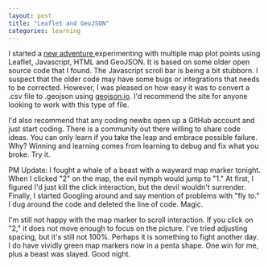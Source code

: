 ```yaml
---
layout: post
title: "Leaflet and GeoJSON"
categories: learning
---
```


I started a <a href="https://github.com/cherylhughey/leaflet-storymap">new adventure </a>experimenting with multiple map plot points using Leaflet, Javascript, HTML and GeoJSON. It is based on some older open source code that I found. The Javascript scroll bar is being a bit stubborn. I suspect that the older code may have some bugs or integrations that needs to be corrected. However, I was pleased on how easy it was to convert a .csv file to .geojson using  <a href="http://geojson.io/#map=2/20.0/0.0">geojson.io</a>. I'd recommend the site for anyone looking to work with this type of file.

I'd also recommend that any coding newbs open up a GitHub account and just start coding. There is a community out there willing to share code ideas. You can only learn if you take the leap and embrace possible failure. Why? Winning and learning comes from learning to debug and fix what you broke. Try it.

PM Update: I fought a whale of a beast with a wayward map marker tonight. When I clicked "2" on the map, the evil nymph would jump to "1." At first, I figured I'd just kill the click interaction, but the devil wouldn't surrender. Finally, I started Googling around and say mention of problems with "fly to." I dug around the code and deleted the line of code. Magic.  

I'm still not happy with the map marker to scroll interaction. If you click on "2," it does not move enough to focus on the picture. I've tried adjusting spacing, but it's still not 100%. Perhaps it is something to fight another day. I do have vividly green map markers now in a penta shape. One win for me, plus a beast was slayed. Good night.
